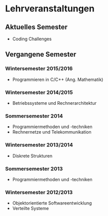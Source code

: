 # Lehrveranstaltungen

## Aktuelles Semester
* Coding Challenges

## Vergangene Semester

### Wintersemester 2015/2016
* Programmieren in C/C++ (Ang. Mathematik)

### Wintersemester 2014/2015
* Betriebssysteme und Rechnerarchitektur

### Sommersemester 2014
* Programmiermethoden und -techniken
* Rechnernetze und Telekommunikation

### Wintersemester 2013/2014
* Diskrete Strukturen

### Sommersemester 2013
* Programmiermethoden und -techniken

### Wintersemester 2012/2013
* Objektorientierte Softwareentwicklung
* Verteilte Systeme
